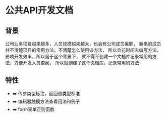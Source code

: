 # 公共API开发文档

## 背景

公司业务项目越来越多，人员规模越来越大，也会有公司成员离职，
新来的成员并不清楚项目的常用方法，不清楚怎么使用该方法，
所以会花时间去编写方法，影响开发效率，所以居于这个背景下，
就不得不创建一个文档库记录常用的方法，方便开发人员查阅，
所以就创建了这个文档库，记录常用的方法

## 特性

* :arrow_right: 传参类型标注，返回值类型标准
* :arrow_right: 编辑器触摸方法查看用法和例子
* :arrow_right: form表单正则函数



